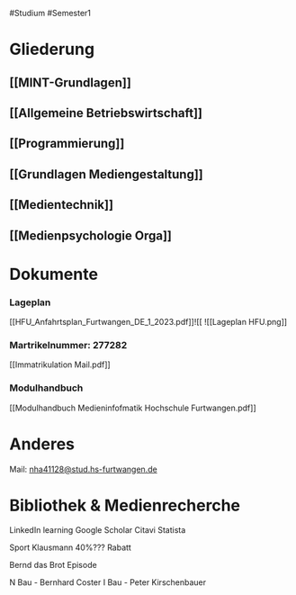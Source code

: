#Studium #Semester1

# Gliederung

## [[MINT-Grundlagen]]
## [[Allgemeine Betriebswirtschaft]]
## [[Programmierung]]

## [[Grundlagen Mediengestaltung]]

## [[Medientechnik]]

## [[Medienpsychologie Orga]]


# Dokumente

### Lageplan
[[HFU_Anfahrtsplan_Furtwangen_DE_1_2023.pdf]]![[
![[Lageplan HFU.png]]
### Martrikelnummer: 277282
[[Immatrikulation Mail.pdf]]

### Modulhandbuch
[[Modulhandbuch Medieninfofmatik Hochschule Furtwangen.pdf]]

# Anderes

Mail:
nha41128@stud.hs-furtwangen.de


# Bibliothek & Medienrecherche 

LinkedIn learning 
Google Scholar
Citavi
Statista

Sport Klausmann 40%??? Rabatt

Bernd das Brot Episode 



N Bau - Bernhard Coster
I Bau - Peter Kirschenbauer